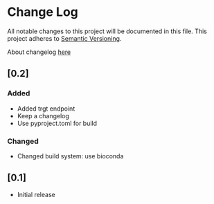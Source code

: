 # Change Log
All notable changes to this project will be documented in this file.
This project adheres to [Semantic Versioning](http://semver.org/).

About changelog [here](https://keepachangelog.com/en/1.1.0/)

## [0.2]
### Added
- Added trgt endpoint
- Keep a changelog
- Use pyproject.toml for build
### Changed
- Changed build system: use bioconda

## [0.1]
- Initial release